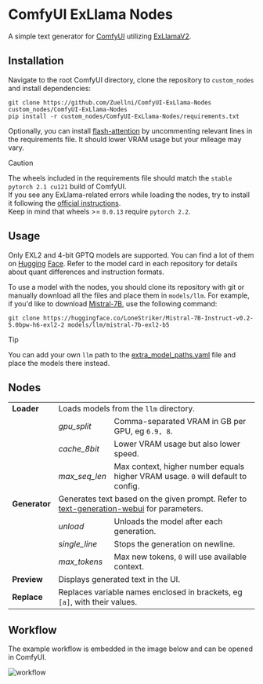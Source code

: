 # ComfyUI ExLlama Nodes
A simple text generator for [ComfyUI](https://github.com/comfyanonymous/ComfyUI) utilizing [ExLlamaV2](https://github.com/turboderp/exllamav2).

## Installation
Navigate to the root ComfyUI directory, clone the repository to `custom_nodes` and install dependencies:
```
git clone https://github.com/Zuellni/ComfyUI-ExLlama-Nodes custom_nodes/ComfyUI-ExLlama-Nodes
pip install -r custom_nodes/ComfyUI-ExLlama-Nodes/requirements.txt
```
Optionally, you can install [flash-attention](https://github.com/Dao-AILab/flash-attention) by uncommenting relevant lines in the requirements file. It should lower VRAM usage but your mileage may vary.
> [!CAUTION]
> The wheels included in the requirements file should match the `stable pytorch 2.1 cu121` build of ComfyUI.<br>
> If you see any ExLlama-related errors while loading the nodes, try to install it following the [official instructions](https://github.com/turboderp/exllamav2#installation).<br>
> Keep in mind that wheels >= `0.0.13` require `pytorch 2.2`.

## Usage
Only EXL2 and 4-bit GPTQ models are supported. You can find a lot of them on [Hugging](https://huggingface.co/LoneStriker) [Face](https://huggingface.co/TheBloke). Refer to the model card in each repository for details about quant differences and instruction formats.

To use a model with the nodes, you should clone its repository with git or manually download all the files and place them in `models/llm`. For example, if you'd like to download [Mistral-7B](https://huggingface.co/LoneStriker/Mistral-7B-Instruct-v0.2-5.0bpw-h6-exl2-2), use the following command:
```
git clone https://huggingface.co/LoneStriker/Mistral-7B-Instruct-v0.2-5.0bpw-h6-exl2-2 models/llm/mistral-7b-exl2-b5
```
> [!TIP]
> You can add your own `llm` path to the [extra_model_paths.yaml](https://github.com/comfyanonymous/ComfyUI/blob/master/extra_model_paths.yaml.example) file and place the models there instead.

## Nodes
<table>
  <tr>
    <td><b>Loader</b></td>
    <td colspan="2">Loads models from the <code>llm</code> directory.</td>
  </tr>
  <tr>
    <td></td>
    <td><i>gpu_split</i></td>
    <td>Comma-separated VRAM in GB per GPU, eg <code>6.9, 8</code>.</td>
  </tr>
  <tr>
    <td></td>
    <td><i>cache_8bit</i></td>
    <td>Lower VRAM usage but also lower speed.</td>
  </tr>
  <tr>
    <td></td>
    <td><i>max_seq_len</i></td>
    <td>Max context, higher number equals higher VRAM usage. <code>0</code> will default to config.</td>
  </tr>
  <tr>
    <td><b>Generator</b></td>
    <td colspan="2">Generates text based on the given prompt. Refer to <a href="https://github.com/oobabooga/text-generation-webui/wiki/03-%E2%80%90-Parameters-Tab#parameters-description">text-generation-webui</a> for parameters.</td>
  </tr>
  <tr>
    <td></td>
    <td><i>unload</i></td>
    <td>Unloads the model after each generation.</td>
  </tr>
  <tr>
    <td></td>
    <td><i>single_line</i></td>
    <td>Stops the generation on newline.</td>
  </tr>
  <tr>
    <td></td>
    <td><i>max_tokens</i></td>
    <td>Max new tokens, <code>0</code> will use available context.</td>
  </tr>
  <tr>
    <td><b>Preview</b></td>
    <td colspan="2">Displays generated text in the UI.</td>
  </tr>
  <tr>
    <td><b>Replace</b></td>
    <td colspan="2">Replaces variable names enclosed in brackets, eg <code>[a]</code>, with their values.</td>
  </tr>
</table>

## Workflow
The example workflow is embedded in the image below and can be opened in ComfyUI.

![workflow](https://github.com/Zuellni/ComfyUI-ExLlama-Nodes/assets/123005779/f9a42a5b-e708-4cc4-98c3-20bf11c6233a)
